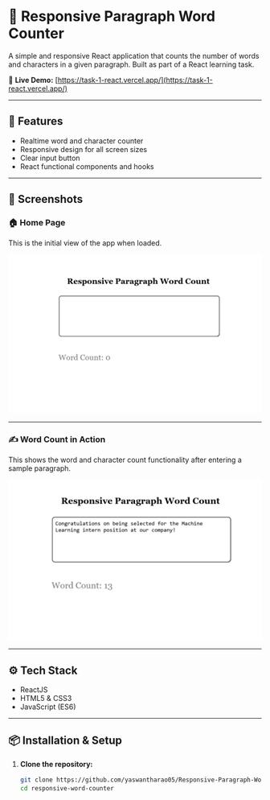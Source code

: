 # 📝 Responsive Paragraph Word Counter

A simple and responsive React application that counts the number of words and characters in a given paragraph. Built as part of a React learning task.

🔗 **Live Demo:** [https://task-1-react.vercel.app/](https://task-1-react.vercel.app/)

---

## 🚀 Features

- Realtime word and character counter
- Responsive design for all screen sizes
- Clear input button
- React functional components and hooks

---

## 📸 Screenshots

### 🏠 Home Page

This is the initial view of the app when loaded.

![Home Page](./homepage.png)

---

### ✍️ Word Count in Action

This shows the word and character count functionality after entering a sample paragraph.

![Word Count](./word-count1.png)

---

## ⚙️ Tech Stack

- ReactJS
- HTML5 & CSS3
- JavaScript (ES6)

---

## 📦 Installation & Setup

1. **Clone the repository:**
   ```bash
   git clone https://github.com/yaswantharao05/Responsive-Paragraph-Word-Counter.git
   cd responsive-word-counter
